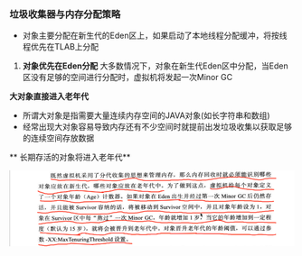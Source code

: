 ### 垃圾收集器与内存分配策略

* 对象主要分配在新生代的Eden区上，如果启动了本地线程分配缓冲，将按线程优先在TLAB上分配

1. **对象优先在Eden分配** 大多数情况下，对象在新生代Eden区中分配，当Eden区没有足够的空间进行分配时，虚拟机将发起一次Minor GC

**大对象直接进入老年代**

* 所谓大对象是指需要大量连续内存空间的JAVA对象\(如长字符串和数组\)
* 经常出现大对象容易导致内存还有不少空间时就提前出发垃圾收集以获取足够的连续空间存放数据

** 长期存活的对象将进入老年代**

![](/assets/201708022223.png)

